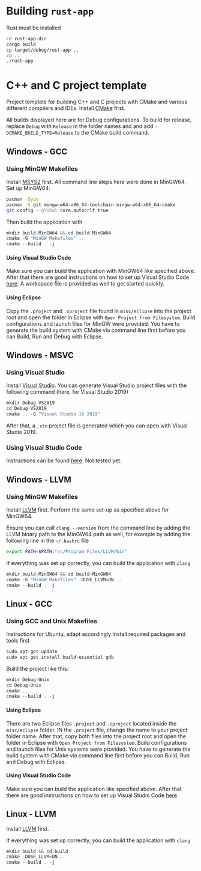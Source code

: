 # Building `rust-app`

Rust must be installed

```sh
cd rust-app-dir
cargo build
cp target/debug/rust-app ..
cd ..
./rust-app
```
 
# C++ and C project template

Project template for building C++ and C projects with CMake and various different compilers
and IDEs. Install [CMake](https://cmake.org/install/) first.

All builds displayed here are for Debug configurations. To build for release, replace
`Debug` with `Release` in the folder names and and add `-DCMAKE_BUILD_TYPE=Release` 
to the CMake build command.

## Windows - GCC

### Using MinGW Makefiles

Install [MSYS2](https://www.msys2.org/) first. All command line steps here were done
in MinGW64. Set up MinGW64:

```sh
pacman -Syuu
pacman -S git mingw-w64-x86_64-toolchain mingw-w64-x86_64-cmake
git config --global core.autocrlf true
```

Then build the application with

```cpp
mkdir build-MinGW64 && cd build-MinGW64
cmake -G "MinGW Makefiles" ..
cmake --build . -j
```

#### Using Visual Studio Code

Make sure you can build the application with MinGW64 like specified above. After that
there are good instructions on how to set up Visual Studio Code 
[here](https://code.visualstudio.com/docs/cpp/config-mingw). A workspace file is provided as well
to get started quickly.

#### Using Eclipse

Copy the `.project` and `.cproject` file found in `misc/eclipse` into the project root
and open the folder in Eclipse with `Open Project from Filesystem`. Build configurations and 
launch files for MinGW were provided. You have to generate the build system with CMake via 
command line first before you can Build, Run and Debug with Eclipse.

## Windows - MSVC

### Using Visual Studio

Install [Visual Studio](https://visualstudio.microsoft.com/).
You can generate Visual Studio project files with the following command 
(here, for Visual Studio 2019)

```cpp
mkdir Debug-VS2019
cd Debug-VS2019
cmake .. -G "Visual Studio 16 2019"
```

After that, a `.sln` project file is generated which you can open with Visual Studio 2019.

###  Using Visual Studio Code

Instructions can be found [here](https://code.visualstudio.com/docs/cpp/config-msvc).
Not tested yet.

## Windows - LLVM

### Using MinGW Makefiles

Install [LLVM](https://llvm.org/builds/) first.
Perform the same set-up as specified above for MinGW64.

Ensure you can call `clang --version` from the command line by adding the LLVM binary path
to the MinGW64 path as well, for example by adding the following line in the `~/.bashrc` file

```sh
export PATH=$PATH:"/c/Program Files/LLVM/bin"
```

If everything was set up correctly, you can build the application with `clang`

```cpp
mkdir build-MinGW64 && cd build-MinGW64
cmake -G "MinGW Makefiles" -DUSE_LLVM=ON ..
cmake --build . -j
```

## Linux - GCC

### Using GCC and Unix Makefiles

Instructions for Ubuntu, adapt accordingly
Install required packages and tools first

```cpp
sudo apt-get update
sudo apt-get install build-essential gdb
```

Build the project like this: 

```cpp
mkdir Debug-Unix
cd Debug-Unix
cmake .. 
cmake --build . -j
```

#### Using Eclipse

There are two Eclipse files `.project` and `.cproject` located inside the `misc/eclipse` folder.
IN the `.project` file, change the name to your project folder name. After that, copy both files
into the project root and open the folder in Eclipse with `Open Project from Filesystem`. Build
configurations and  launch files for Unix systems were provided. You have to generate the build
system with CMake via  command line first before you can Build, Run and Debug with Eclipse.

#### Using Visual Studio Code

Make sure you can build the application like specified above. After that
there are good instructions on how to set up Visual Studio Code 
[here](https://code.visualstudio.com/docs/cpp/config-linux)

## Linux - LLVM

Install [LLVM](https://apt.llvm.org/) first.

If everything was set up correctly, you can build the application with `clang`

```cpp
mkdir build && cd build
cmake -DUSE_LLVM=ON ..
cmake --build . -j
```
